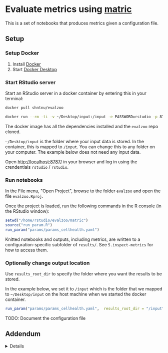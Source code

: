 # Evaluate metrics using [matric](https://github.com/shntnu/matric)

This is a set of notebooks that produces metrics given a configuration file.

## Setup

### Setup Docker

1. Install [Docker](https://docs.docker.com/get-docker/)
2. Start [Docker Desktop](https://www.docker.com/blog/getting-started-with-docker-desktop/)

### Start RStudio server

Start an RStudio server in a docker container by entering this in your terminal:

```bash
docker pull shntnu/evalzoo

docker run --rm -ti -v ~/Desktop/input:/input -e PASSWORD=rstudio -p 8787:8787 shntnu/evalzoo:latest
```

The docker image has all the dependencies installed and the `evalzoo` repo cloned.

`~/Desktop/input` is the folder where your input data is stored.
In the container, this is mapped to `/input`.
You can change this to any folder on your computer.
The example below does not need any input data.

Open <http://localhost:8787/> in your browser and log in using the crendentials `rstudio` / `rstudio`.

### Run notebooks

In the File menu, "Open Project", browse to the folder `evalzoo` and open the file `evalzoo.Rproj`.

Once the project is loaded, run the following commands in the R console (in the RStudio window):

```r
setwd("/home/rstudio/evalzoo/matric")
source("run_param.R")
run_param("params/params_cellhealth.yaml")
```

Knitted notebooks and outputs, including metrics, are written to a configuration-specific subfolder of `results/`.
See `5.inspect-metrics` for how to access them.

### Optionally change output location 

Use `results_root_dir` to specify the folder where you want the results to be stored. 

In the example below, we set it to `/input` which is the folder that we mapped to `~/Desktop/input` on the host machine when we started the docker container.

```r
run_param("params/params_cellhealth.yaml",  results_root_dir = "/input")
```

TODO: Document the configuration file

## Addendum

<details>
  
### Notebooks

- `1.prepare_data.Rmd` prepares the datasets.
- `2.calculate_index.Rmd` pre-calculates the list profile pairs on which similarities will be computed.
- `3.calculate_metrics.Rmd` actually computes the similarities and reports metrics.
- `4.correct_metrics.Rmd` reports p-values for the metrics.
- `5.inspect_metrics.Rmd` inspects the metrics.
- `0.knit-notebooks.Rmd` configures the notebooks and runs everything.

### Computational environment

We recommend using RStudio as your IDE.

- Checkout this repository
- Start RStudio
- We use [`renv`](https://rstudio.github.io/renv/index.html) to make reproducible R environments. Run `install.packages("renv")` to install.
- Load the project `evalzoo.Rproj`

You should see this

```text
# Bootstrapping renv 0.13.1 --------------------------------------------------
* Downloading renv 0.13.1 ... OK
* Installing renv 0.13.1 ... Done!
* Successfully installed and loaded renv 0.13.1.
* Project '~/Downloads/evalzoo.Rproj' loaded. [renv 0.13.1]
* The project library is out of sync with the lockfile.
* Use `renv::restore()` to install packages recorded in the lockfile.
```

Now run `renv::restore()` and you're ready to run the R scripts in this repo.

Note: If you end up with issues with compiling libraries and you are on OSX, it's probably something to do with the macOS toolchain for versions of R starting at 4.y.z. being broken.
Follow these [instructions](https://thecoatlessprofessor.com/programming/cpp/r-compiler-tools-for-rcpp-on-macos/) to get set up.

### File format

If your profile files are stored as `.csv` or `.csv.gz`, and you expect to iterate several times on the same dataset, we recommend running `csv2parquet.R` to save a parquet version:

```sh
Rscript \
  csv2parquet.R \
  ~/Downloads/profiles.csv.gz
```

This will produce a parquet file at the same location, i.e. at `~/Downloads/profiles.parquet`.

### Test run

You can generate a test run by running the notebooks with their default params (inspect `1.prepare_data.Rmd` to see what input files are needed):

```r
source("utils.R")
logger::log_appender(logger::appender_console)
output_dir <- file.path("results", "test")
dir.create(output_dir, showWarnings = FALSE, recursive = TRUE)
notebooks <- c(
  "1.prepare_data.Rmd",
  "2.calculate_index.Rmd",
  "3.calculate_metrics.Rmd",
  "4.inspect_metrics.Rmd"
)
purrr::walk(
  notebooks,
  ~ render_notebook(., output_dir = output_dir)
)
```

### Shuffled output

You can also shuffle the output

```r
source("run_param.R")
run_param("params/params_cellhealth_shuffle.yaml")
# 65c73dc7
```

and compare the with the unshuffled

```r
logger::log_appender(logger::appender_console)
output_dir <- file.path("results", "compare_shuffle")
dir.create(output_dir, showWarnings = FALSE, recursive = TRUE)
parameters <- list(
  orig_run = "6e43bb60",
  shuffle_run = "65c73dc7",
  facet_col = "Metadata_cell_line",
  shuffle_group_col = "Metadata_gene_name",
  background_type = "non_rep"
)
render_notebook("compare_shuffle.Rmd",
                output_dir = output_dir,
                params = parameters)
```

### Generate a TOC of all results

```r
results_root_dir <- "/input" # or wherever you have stored the results
configs <- list.files(file.path(results_root_dir, "results"), pattern = "[a-z0-9]{8}")
rmarkdown::render("6.results_toc.Rmd", params = list(configs = configs, results_root_dir = results_root_dir))
```
